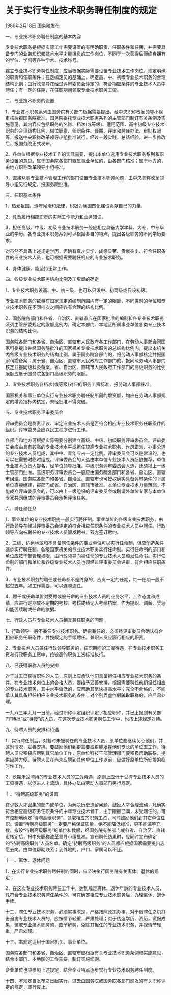 # 关于实行专业技术职务聘任制度的规定

1986年2月18日 国务院发布　

<!-- INFO END -->

一、专业技术职务聘任制度的基本内容

专业技术职务是根据实际工作需要设置的有明确职责、任职条件和任期，并需要具备专门的业务知识和技术水平才能担负的工作岗位，不同于一次获得后而终身拥有的学位、学衔等各种学术、技术称号。

建立专业技术职务聘任制度，应当根据实际需要设置专业技术工作岗位，规定明确的职责和任职条件；在定编定员的基础上，确定高、中、初级专业技术职务的合理结构比例；由行政领导在经过评审委员会评定的、符合相应条件的专业技术人员中聘任；有一定的任期，在任职期间领取专业技术职务工资。

二、专业技术职务的设置

1．专业技术职务系列由国务院有关部门根据需要提出，经中央职称改革领导小组审核后报国务院批准。国务院委托专业技术职务系列的主管部门制订有关条例及实施意见，其内容应包括职务的名称、档次(或等级)、适用范围、高中初级专业技术职务的合理结构比例、岗位职责、任职条件、任期、评审和聘任办法、审批权限等，报送中央职称改革领导小组批准试行，经过一段实践，总结经验，进一步修改后，报国务院正式发布。

2．各单位根据专业技术工作的实际需要，提出本单位选用专业技术职务系列和职务设置的意见，属于国务院各部门直属事业单位的，由各部门核准；属于地方的，由地方职称改革领导小组核准。

3．直接从事专业技术管理工作的部门设置专业技术职务问题，由中央职称改革领导小组另行规定，报国务院批准。

三、任职基本条件

1．热爱祖国，遵守宪法和法律，积极为我国四化建设贡献自己的力量。

2．具备履行相应职责的实际工作能力和业务知识。

3．担任高级、中级、初级专业技术职务一般应相应具备大学本科、大专、中专毕业的学历。各专业技术职务系列可以根据各自的特点，提出各级职务的不同学历要求。

对虽然不具备上述规定学历，但确有真才实学、成绩显著、贡献突出、符合任职条件的专业技术人员，也可根据需要聘任相应的专业技术职务。

4．身体健康，能坚持正常工作。

四、各级专业技术职务结构比例及工资额的确定

1．专业技术职务设高、中、初三级，也可以只设中、初两级或只设初级。

专业技术职务的数量在国家规定的编制范围内有一定的限额，不同类别的单位和专业技术职务在不同档次之间应各有合理的结构比例。

2．国务院各部门和各省、自治区、直辖市应在国家批准的编制和各专业技术职务系列主管部委规定的限额比例内，确定本部门、本地区所属事业单位各类专业技术职务的结构比例。

国务院各部门和各省、自治区、直辖市人民政府各工作部门，在劳动人事部会同国家科委提出并经国务院批准的国家机关专业技术职务的总结构比例内，提出本机关内各级专业技术职务的结构比例。属于国务院各部门的，报劳动人事部核定并报国家科委备案；属于省、自治区、直辖市人民政府工作部门的，报同级劳动人事部门核定并报同级科委备案。省、自治区、直辖市人民政府工作部门的高级职务的比例限额应低于国务院各部门高级职务的限额。

3．专业技术职务各档次(或等级)对应的职务工资标准，报劳动人事部核准。

国家机关和事业单位实行专业技术职务聘任制所需的增资额，均应在劳动人事部规定的增资指标内核定，未经批准不得突破。

五、专业技术职务评审委员会

评审委员会是负责评议、审定专业技术人员是否符合相应专业技术职务任职条件的组织。评审委员会应以民主程序进行工作。

各部门和地方可根据实际需要分别建立高级、中级、初级职务评审委员会。评审委员会应由具有较高的专业技术水平或担任较高专业技术职务、作风正派、办事公道的专业技术人员组成，其中中、青年应占一定比例。评审委员会可以是常设的，也可以在需要时临时组成。评审委员会的人选由本单位专业技术人员酝酿推荐，单位专业技术负责人提名，经单位领导批准。中级职务评审委员会人选，还须报上一级主管部门批准。高级职务评审委员会一般应由国务院各部门和各省、自治区、直辖市组建，国务院各部门和各省、自治区、直辖市也可授权确实具备评审条件的下属单位直接组建，报部门或省、自治区、直辖市批准。本单位专业技术力量薄弱，不能成立评审委员会的，可以由上一级组织的评审委员会或聘请外单位专家与本单位专家共同组成的评审委员会承担评审任务。

六、聘任和任命

1．事业单位的专业技术职务一般实行聘任制。事业单位的各级专业技术职务，由行政领导在经过评审委员会评定的符合相应任职条件的专业技术人员中聘任。行政领导应向被聘任的专业技术人员颁发聘书，双方签订聘约。

2．三线、边远地区和不具备聘任条件的事业单位可以实行任命制，但应创造条件逐步实行聘任制。各级国家机关的专业技术职务实行任命制。实行任命制的部门和单位应按干部管理权限，由行政领导向被任命的专业技术人员颁发任命书。实行任命制的部门和单位和各级专业技术人员也须经过评审委员会评审，符合相应任职条件。

3．专业技术职务的聘任或任命都不是终身的，应有一定的任期，每一任期一般不超过五年。如工作需要，可以连聘连任。

4．聘任或任命单位对受聘或被任命的专业技术人员的业务水平、工作态度和成绩，应进行定期或不定期的考核。考核成绩记入考绩档案，作为提职、调薪、奖惩和能否续聘或任命的依据。

七、行政人员与专业技术人员相互兼任职务的问题

1．行政领导一般不兼任专业技术职务。确需兼任的，必须经评审委员会确认符合相应职务任职条件，并按规定的手续聘任。兼职人员应履行相应的职责。

2．专业技术人员兼任行政领导职务的，任职期间的工资待遇，在专业技术职务工资和行政职务工资中，按较高的职务工资标准执行。

八、已获得职称人员的安排

对于过去已获得职称的人员，原则上应承认他们具备担任相应专业技术职务的条件。在专业技术岗位上的合格人员，要给予妥善安排，根据需要聘任他们担任相应的专业技术职务，其中水平偏低的，应帮助其尽快提高水平；完全不合格的，不能承认其具备担任相应专业技术职务的条件；对个别弄虚作假骗取职称的，应严肃处理。

一九八三年九月一日前，经过职称评定组织评定了相应职称，并已上报到有关部门“待批”或“待授”的人员，在这次专业技术职务聘任工作中，也按上述规定对待。

九、待聘人员的安排和待遇

1．实行聘任制后，对暂时未被聘任的专业技术人员，原单位要继续关心他们，并区别情况，妥善安排。要鼓励他们到更需要或更能发挥他们专长的单位去工作。待聘人员应积极应聘到其它单位工作，原单位科技干部管理部门要积极帮助联系，提供应聘方便。待聘人员在尚未应聘到其他单位工作以前，应做好原单位所安排的临时性工作。

2．长期未受聘用的专业技术人员的工资待遇，原则上应低于受聘专业技术人员的工资待遇，以促进人才流动，具体办法由劳动人事部门另行规定。

十、“待聘高级职务”的设置

在少数人才密集的部门或单位，为解决历史遗留问题，鼓励人才合理流动，凡确实符合相应高级职务任职条件的中年专业技术骨干，由于限额已满，未受聘任的，可有控制地确定“待聘高级职务”，领取相应的职务工资，同时鼓励他们到其它单位任职。设置“待聘高级职务”一定要严格保证质量，绝不能降低标准，更不能滥竽充数。拟设“待聘高级职务”的单位和数额，经国务院有关部门或各省、自治区、直辖市核定后，报中央职称改革领导小组批准。宣布聘任结果时，应同时宣布确定的“待聘高级职务”人员名单。确定“待聘高级职务”的人员都应根据国家需要提出志愿去向，由单位帮助联系；到外地的，户口、家属可以不迁。

十一、离休、退休问题

1．在实行专业技术职务聘任制的同时，应坚决执行国务院有关离休、退休的规定；

2．在这次专业技术职务聘任工作中，达到规定离休、退休年龄的专业技术人员，凡符合专业技术职务聘任条件的，可在确定相应专业技术职务后，办理离休、退休手续。

十二、聘任专业技术职务，必须实事求是，严格按照政策办事。对于借聘任之机打击迫害专业技术人员的，应按情节轻重，严肃处理；对于伪造学历、资历，谎报成果，骗取专业技术职务的，应予解聘，免除其担任的专业技术职务，并视情节轻重，严肃处理。

十三、本规定适用于国家机关、事业单位。

国务院各部门和各省、自治区、直辖市应根据有关专业技术职务条例和实施意见，结合本部门、本地区的工作需要，制订实施细则。

企业单位也应参照上述规定，结合企业特点逐步实行专业技术职务聘任制度。

十四、本规定自发布之日起实行。过去由国务院或国务院各部门颁发的有关职称评定的规定，即行废止。
